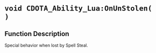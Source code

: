 # `void CDOTA_Ability_Lua:OnUnStolen( )`
## Function Description
Special behavior when lost by Spell Steal.
